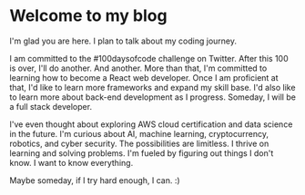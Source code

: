 # Welcome to my blog

I'm glad you are here. I plan to talk about my coding journey.

I am committed to the #100daysofcode challenge on Twitter. After this 100 is over, I'll do another. And another.
More than that, I'm committed to learning how to become a React web developer.
Once I am proficient at that, I'd like to learn more frameworks and expand my skill base.
I'd also like to learn more about back-end development as I progress.
Someday, I will be a full stack developer.

I've even thought about exploring AWS cloud certification and data science in the future.
I'm curious about AI, machine learning, cryptocurrency, robotics, and cyber security.
The possibilities are limitless.
I thrive on learning and solving problems.
I'm fueled by figuring out things I don't know. I want to know everything.

Maybe someday, if I try hard enough, I can. :)
